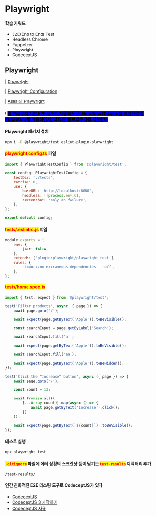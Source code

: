 # Playwright

#### 학습 키워드

* E2E(End to End) Test
* Headless Chrome
* Puppeteer
* Playwright
* CodeceptJS

## Playwright

\| [Playwright](https://playwright.dev/)

\| [Playwright Configuration](https://playwright.dev/docs/test-configuration)

\| [Ashal의 Playwright](https://github.com/ahastudio/til/blob/main/test/playwright.md)

#### ! <mark style="background-color:blue;">웹 브라우저 기반 E2E 테스트 자동화 도구. Headless Chrome을 기반으로 한 Puppeteer를 계승하면서, 더 많은 웹 브라우저를 지원한다</mark>

#### Playwright 패키지 설치

```bash
npm i -D @playwright/test eslint-plugin-playwright
```

#### <mark style="color:red;">playwright.config.ts</mark> 파일

```javascript
import { PlaywrightTestConfig } from '@playwright/test';

const config: PlaywrightTestConfig = {
	testDir: './tests',
	retries: 0,
	use: {
		baseURL: 'http://localhost:8080',
		headless: !!process.env.CI,
		screenshot: 'only-on-failure',
	},
};

export default config;
```

#### <mark style="color:red;">tests/.eslintrc.js</mark> 파일

```javascript
module.exports = {
	env: {
		jest: false,
	},
	extends: ['plugin:playwright/playwright-test'],
	rules: {
		'import/no-extraneous-dependencies': 'off',
	},
};
```

#### <mark style="color:red;">tests/home.spec.ts</mark>

```javascript
import { test, expect } from '@playwright/test';

test('Filter products', async ({ page }) => {
	await page.goto('/');

	await expect(page.getByText('Apple')).toBeVisible();

	const searchInput = page.getByLabel('Search');

	await searchInput.fill('a');

	await expect(page.getByText('Apple')).toBeVisible();

	await searchInput.fill('aa');

	await expect(page.getByText('Apple')).toBeHidden();
});

test('Click the “Increase” button', async ({ page }) => {
	await page.goto('/');

	const count = 13;

	await Promise.all((
		[...Array(count)].map(async () => {
			await page.getByText('Increase').click();
		})
	));

	await expect(page.getByText(`${count}`)).toBeVisible();
});
```

#### 테스트 실행

```bash
npx playwright test
```

#### <mark style="color:red;">`.gitignore`</mark> 파일에 에러 상황의 스크린샷 등이 담기는 <mark style="color:red;">`test-results`</mark> 디렉터리 추가

```
/test-results/
```

#### 인간 친화적인 E2E 테스팅 도구로 CodeceptJS가 있다

* [CodeceptJS](https://codecept.io/)
* [CodeceptJS 3 시작하기](https://github.com/ahastudio/til/blob/main/test/20201207-codeceptjs.md)
* [CodeceptJS 사용](https://github.com/ahastudio/CodingLife/tree/main/20211012/react#codeceptjs-%EC%82%AC%EC%9A%A9)







